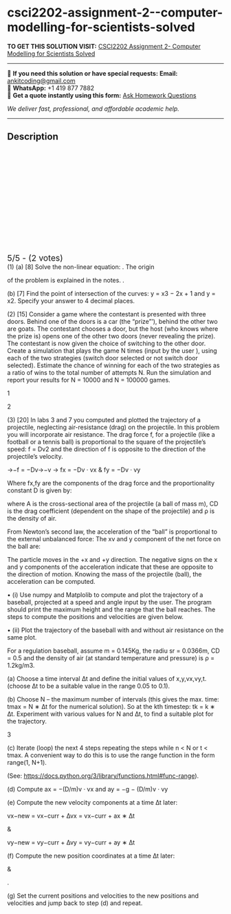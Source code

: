 # csci2202-assignment-2--computer-modelling-for-scientists-solved
**TO GET THIS SOLUTION VISIT:** [CSCI2202 Assignment 2- Computer Modelling for Scientists Solved](https://www.ankitcodinghub.com/product/csci2202-computer-modelling-for-scientists-solved/)


---

📩 **If you need this solution or have special requests:** **Email:** ankitcoding@gmail.com  
📱 **WhatsApp:** +1 419 877 7882  
📄 **Get a quote instantly using this form:** [Ask Homework Questions](https://www.ankitcodinghub.com/services/ask-homework-questions/)

*We deliver fast, professional, and affordable academic help.*

---

<h2>Description</h2>



<div class="kk-star-ratings kksr-auto kksr-align-center kksr-valign-top" data-payload="{&quot;align&quot;:&quot;center&quot;,&quot;id&quot;:&quot;116951&quot;,&quot;slug&quot;:&quot;default&quot;,&quot;valign&quot;:&quot;top&quot;,&quot;ignore&quot;:&quot;&quot;,&quot;reference&quot;:&quot;auto&quot;,&quot;class&quot;:&quot;&quot;,&quot;count&quot;:&quot;2&quot;,&quot;legendonly&quot;:&quot;&quot;,&quot;readonly&quot;:&quot;&quot;,&quot;score&quot;:&quot;5&quot;,&quot;starsonly&quot;:&quot;&quot;,&quot;best&quot;:&quot;5&quot;,&quot;gap&quot;:&quot;4&quot;,&quot;greet&quot;:&quot;Rate this product&quot;,&quot;legend&quot;:&quot;5\/5 - (2 votes)&quot;,&quot;size&quot;:&quot;24&quot;,&quot;title&quot;:&quot;CSCI2202 Assignment 2- Computer Modelling for Scientists Solved&quot;,&quot;width&quot;:&quot;138&quot;,&quot;_legend&quot;:&quot;{score}\/{best} - ({count} {votes})&quot;,&quot;font_factor&quot;:&quot;1.25&quot;}">

<div class="kksr-stars">

<div class="kksr-stars-inactive">
            <div class="kksr-star" data-star="1" style="padding-right: 4px">


<div class="kksr-icon" style="width: 24px; height: 24px;"></div>
        </div>
            <div class="kksr-star" data-star="2" style="padding-right: 4px">


<div class="kksr-icon" style="width: 24px; height: 24px;"></div>
        </div>
            <div class="kksr-star" data-star="3" style="padding-right: 4px">


<div class="kksr-icon" style="width: 24px; height: 24px;"></div>
        </div>
            <div class="kksr-star" data-star="4" style="padding-right: 4px">


<div class="kksr-icon" style="width: 24px; height: 24px;"></div>
        </div>
            <div class="kksr-star" data-star="5" style="padding-right: 4px">


<div class="kksr-icon" style="width: 24px; height: 24px;"></div>
        </div>
    </div>

<div class="kksr-stars-active" style="width: 138px;">
            <div class="kksr-star" style="padding-right: 4px">


<div class="kksr-icon" style="width: 24px; height: 24px;"></div>
        </div>
            <div class="kksr-star" style="padding-right: 4px">


<div class="kksr-icon" style="width: 24px; height: 24px;"></div>
        </div>
            <div class="kksr-star" style="padding-right: 4px">


<div class="kksr-icon" style="width: 24px; height: 24px;"></div>
        </div>
            <div class="kksr-star" style="padding-right: 4px">


<div class="kksr-icon" style="width: 24px; height: 24px;"></div>
        </div>
            <div class="kksr-star" style="padding-right: 4px">


<div class="kksr-icon" style="width: 24px; height: 24px;"></div>
        </div>
    </div>
</div>


<div class="kksr-legend" style="font-size: 19.2px;">
            5/5 - (2 votes)    </div>
    </div>
(1) (a) [8] Solve the non-linear equation: . The origin

of the problem is explained in the notes. .

(b) [7] Find the point of intersection of the curves: y = x3 − 2x + 1 and y = x2. Specify your answer to 4 decimal places.

(2) [15] Consider a game where the contestant is presented with three doors. Behind one of the doors is a car (the “prize”’), behind the other two are goats. The contestant chooses a door, but the host (who knows where the prize is) opens one of the other two doors (never revealing the prize). The contestant is now given the choice of switching to the other door. Create a simulation that plays the game N times (input by the user ), using each of the two strategies (switch door selected or not switch door selected). Estimate the chance of winning for each of the two strategies as a ratio of wins to the total number of attempts N. Run the simulation and report your results for N = 10000 and N = 100000 games.

1

2

(3) [20] In labs 3 and 7 you computed and plotted the trajectory of a projectile, neglecting air-resistance (drag) on the projectile. In this problem you will incorporate air resistance. The drag force f, for a projectile (like a football or a tennis ball) is proportional to the square of the projectile’s speed: f = Dv2 and the direction of f is opposite to the direction of the projectile’s velocity.

→−f = −Dv→−v → fx = −Dv · vx &amp; fy = −Dv · vy

Where fx,fy are the components of the drag force and the proportionality constant D is given by:

where A is the cross-sectional area of the projectile (a ball of mass m), CD is the drag coefficient (dependent on the shape of the projectile) and ρ is the density of air.

From Newton’s second law, the acceleration of the “ball” is proportional to the external unbalanced force: The xv and y component of the net force on the ball are:

The particle moves in the +x and +y direction. The negative signs on the x and y components of the acceleration indicate that these are opposite to the direction of motion. Knowing the mass of the projectile (ball), the acceleration can be computed.

• (i) Use numpy and Matplolib to compute and plot the trajectory of a baseball, projected at a speed and angle input by the user. The program should print the maximum height and the range that the ball reaches. The steps to compute the positions and velocities are given below.

• (ii) Plot the trajectory of the baseball with and without air resistance on the same plot.

For a regulation baseball, assume m = 0.145Kg, the radiu sr = 0.0366m, CD = 0.5 and the density of air (at standard temperature and pressure) is ρ = 1.2kg/m3.

(a) Choose a time interval ∆t and define the initial values of x,y,vx,vy,t. (choose ∆t to be a suitable value in the range 0.05 to 0.1).

(b) Choose N – the maximum number of intervals (this gives the max. time: tmax = N ∗ ∆t for the numerical solution). So at the kth timestep: tk = k ∗ ∆t. Experiment with various values for N and ∆t, to find a suitable plot for the trajectory.

3

(c) Iterate (loop) the next 4 steps repeating the steps while n &lt; N or t &lt; tmax. A convenient way to do this is to use the range function in the form range(1, N+1).

(See: https://docs.python.org/3/library/functions.html#func-range).

(d) Compute ax = −(D/m)v · vx and ay = −g − (D/m)v · vy

(e) Compute the new velocity components at a time ∆t later:

vx−new = vx−curr + ∆vx = vx−curr + ax ∗ ∆t

&amp;

vy−new = vy−curr + ∆vy = vy−curr + ay ∗ ∆t

(f) Compute the new position coordinates at a time ∆t later:

&amp;

.

(g) Set the current positions and velocities to the new positions and velocities and jump back to step (d) and repeat.
